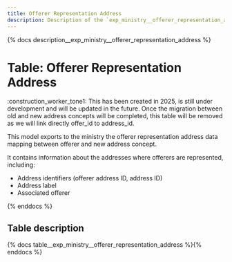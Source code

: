```yaml
---
title: Offerer Representation Address
description: Description of the `exp_ministry__offerer_representation_address` table.
---
```


{% docs description__exp_ministry__offerer_representation_address %}

# Table: Offerer Representation Address

:construction_worker_tone1: This has been created in 2025, is still under development and will be updated in the future.
Once the migration between old and new address concepts will be completed, this table will be removed as we will link directly offer_id to address_id.

This model exports to the ministry the offerer representation address data mapping between offerer and new address concept.

It contains information about the addresses where offerers are represented, including:
- Address identifiers (offerer address ID, address ID)
- Address label
- Associated offerer

{% enddocs %}

## Table description

{% docs table__exp_ministry__offerer_representation_address %}{% enddocs %}
